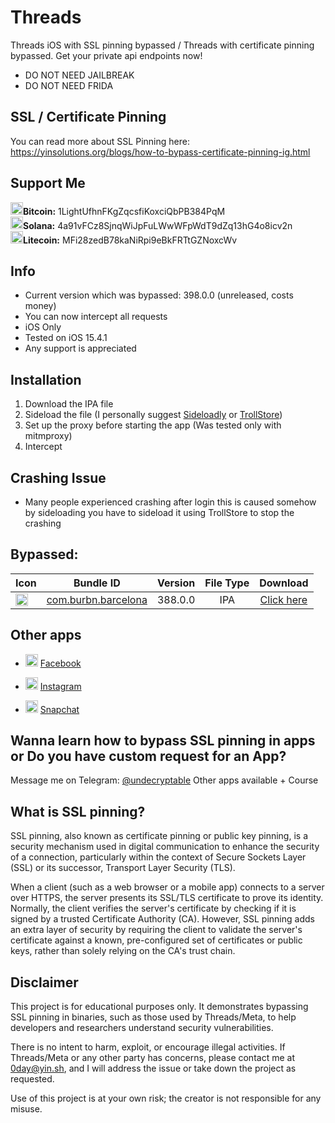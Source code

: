 # Threads

Threads iOS with SSL pinning bypassed / Threads with certificate pinning bypassed.
Get your private api endpoints now! 
- DO NOT NEED JAILBREAK 
- DO NOT NEED FRIDA
  
## SSL / Certificate Pinning

You can read more about SSL Pinning here: https://yinsolutions.org/blogs/how-to-bypass-certificate-pinning-ig.html

## Support Me
<img src="https://cdn-icons-png.flaticon.com/512/5968/5968260.png" width="20">**Bitcoin:** 1LightUfhnFKgZqcsfiKoxciQbPB384PqM   
<img src="https://upload.wikimedia.org/wikipedia/en/thumb/b/b9/Solana_logo.png/252px-Solana_logo.png" width="20">**Solana:** 4a91vFCz8SjnqWiJpFuLWwWFpWdT9dZq13hG4o8icv2n   
<img src="https://cdn.freebiesupply.com/logos/large/2x/litecoin-logo-png-transparent.png" width="20">**Litecoin:** MFi28zedB78kaNiRpi9eBkFRTtGZNoxcWv   

## Info

- Current version which was bypassed: 398.0.0 (unreleased, costs money)
- You can now intercept all requests
- iOS Only
- Tested on iOS 15.4.1
- Any support is appreciated
 
## Installation
1. Download the IPA file
2. Sideload the file (I personally suggest [Sideloadly](https://sideloadly.io/) or [TrollStore](https://github.com/opa334/TrollStore))
3. Set up the proxy before starting the app (Was tested only with mitmproxy)
4. Intercept

## Crashing Issue
- Many people experienced crashing after login this is caused somehow by sideloading you have to sideload it using TrollStore to stop the crashing

## Bypassed:

| Icon | Bundle ID | Version | File Type | Download |
| ------------------ |:------:|:------:|:------:|:------:|
| <img src="https://upload.wikimedia.org/wikipedia/commons/d/db/Threads_%28app%29.png" width="20">| [com.burbn.barcelona](https://github.com/culturally/Threads-iOS-SSL-pinning-bypass/releases/download/388.0/Threads388.0.ipa) | 388.0.0 | IPA | [Click here](https://github.com/culturally/Threads-iOS-SSL-pinning-bypass/releases/download/388.0/Threads388.0.ipa) |

## Other apps
- <img src="https://pngimg.com/uploads/facebook_logos/facebook_logos_PNG19753.png" width="20"> [Facebook](https://github.com/culturally/Facebook-iOS-SSL-pinning-bypass/)

- <img src="http://pngimg.com/uploads/instagram/instagram_PNG10.png" width="20"> [Instagram](https://github.com/culturally/Instagram-iOS-SSL-pinning-bypass)

- <img src="https://cdn-icons-png.flaticon.com/512/3670/3670166.png" width="20"> [Snapchat](https://github.com/culturally/Snapchat-SSL-Pinning-bypass-iOS)

## Wanna learn how to bypass SSL pinning in apps or Do you have custom request for an App?
Message me on Telegram: [@undecryptable](https://t.me/undecryptable)
Other apps available + Course


## What is SSL pinning?

SSL pinning, also known as certificate pinning or public key pinning, is a security mechanism used in digital communication to enhance the security of a connection, particularly within the context of Secure Sockets Layer (SSL) or its successor, Transport Layer Security (TLS).

When a client (such as a web browser or a mobile app) connects to a server over HTTPS, the server presents its SSL/TLS certificate to prove its identity. Normally, the client verifies the server's certificate by checking if it is signed by a trusted Certificate Authority (CA). However, SSL pinning adds an extra layer of security by requiring the client to validate the server's certificate against a known, pre-configured set of certificates or public keys, rather than solely relying on the CA's trust chain.

## Disclaimer
This project is for educational purposes only. It demonstrates bypassing SSL pinning in binaries, such as those used by Threads/Meta, to help developers and researchers understand security vulnerabilities.

There is no intent to harm, exploit, or encourage illegal activities. If Threads/Meta or any other party has concerns, please contact me at 0day@yin.sh, and I will address the issue or take down the project as requested.

Use of this project is at your own risk; the creator is not responsible for any misuse.
